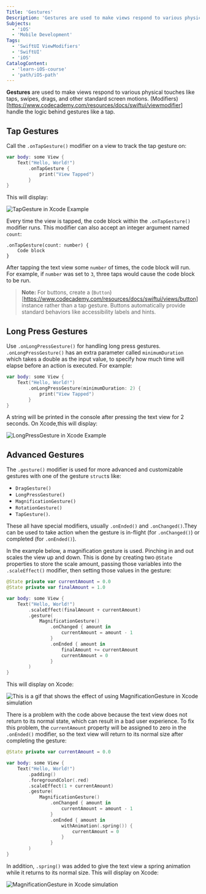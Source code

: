 ```yaml
---
Title: 'Gestures'
Description: 'Gestures are used to make views respond to various physical touches.'
Subjects:
  - 'iOS'
  - 'Mobile Development'
Tags:
  - 'SwiftUI ViewModifiers'
  - 'SwiftUI'
  - 'iOS'
CatalogContent:
  - 'learn-iOS-course'
  - 'path/iOS-path'
---
```


**Gestures** are used to make views respond to various physical touches like taps, swipes, drags, and other standard screen motions. (Modifiers)[https://www.codecademy.com/resources/docs/swiftui/viewmodifier] handle the logic behind gestures like a tap.

## Tap Gestures

Call the `.onTapGesture()` modifier on a view to track the tap gesture on:

```swift
var body: some View {
    Text("Hello, World!")
        .onTapGesture {
            print("View Tapped")
        }
}
```

This will display:

![TapGesture in Xcode Example](https://raw.githubusercontent.com/Codecademy/docs/main/media/swiftui-gesture-tapgesture.gif)

Every time the view is tapped, the code block within the `.onTapGesture()` modifier runs. This modifier can also accept an integer argument named `count`:

```pseudo
.onTapGesture(count: number) {
    Code block
}
```

After tapping the text view some `number` of times, the code block will run. For example, if `number` was set to `3`, three taps would cause the code block to be run.

> **Note:** For buttons, create a (`Button`)[https://www.codecademy.com/resources/docs/swiftui/views/button] instance rather than a tap gesture. Buttons automatically provide standard behaviors like accessibility labels and hints.

## Long Press Gestures

Use `.onLongPressGesture()` for handling long press gestures. `.onLongPressGesture()` has an extra parameter called `minimumDuration` which takes a double as the input value, to specify how much time will elapse before an action is executed. For example:

```swift
var body: some View {
    Text("Hello, World!")
        .onLongPressGesture(minimumDuration: 2) {
            print("View Tapped")
        }
}
```

A string will be printed in the console after pressing the text view for 2 seconds. On Xcode,this will display:

![LongPressGesture in Xcode Example](https://raw.githubusercontent.com/Codecademy/docs/main/media/swiftui-gesture-longgesture.gif)

## Advanced Gestures

The `.gesture()` modifier is used for more advanced and customizable gestures with one of the gesture `struct`s like:

- `DragGesture()`
- `LongPressGesture()`
- `MagnificationGesture()`
- `RotationGesture()`
- `TapGesture()`.

These all have special modifiers, usually `.onEnded()` and `.onChanged()`.They can be used to take action when the gesture is in-flight (for `.onChanged()`) or completed (for `.onEnded()`).

In the example below, a magnification gesture is used. Pinching in and out scales the view up and down. This is done by creating two `@State` properties to store the scale amount, passing those variables into the `.scaleEffect()` modifier, then setting those values in the gesture:

```swift
@State private var currentAmount = 0.0
@State private var finalAmount = 1.0

var body: some View {
    Text("Hello, World!")
        .scaleEffect(finalAmount + currentAmount)
        .gesture(
            MagnificationGesture()
                .onChanged { amount in
                    currentAmount = amount - 1
                }
                .onEnded { amount in
                    finalAmount += currentAmount
                    currentAmount = 0
                }
        )
}
```

This will display on Xcode:

![This is a gif that shows the effect of using MagnificationGesture in Xcode simulation](https://raw.githubusercontent.com/Codecademy/docs/main/media/swiftui-gesture-magnficationgesture-1.gif)

There is a problem with the code above because the text view does not return to its normal state, which can result in a bad user experience. To fix this problem, the `currentAmount` property will be assigned to zero in the `.onEnded()` modifier, so the text view will return to its normal size after completing the gesture:

```swift
@State private var currentAmount = 0.0

var body: some View {
    Text("Hello, World!")
        .padding()
        .foregroundColor(.red)
        .scaleEffect(1 + currentAmount)
        .gesture(
            MagnificationGesture()
                .onChanged { amount in
                    currentAmount = amount - 1
                }
                .onEnded { amount in
                    withAnimation(.spring()) {
                        currentAmount = 0
                    }
                }
        )
}
```

In addition, `.spring()` was added to give the text view a spring animation while it returns to its normal size. This will display on Xcode:

![MagnificationGesture in Xcode simulation](https://raw.githubusercontent.com/Codecademy/docs/main/media/swiftui-gesture-magnficationgesture-2.gif)
